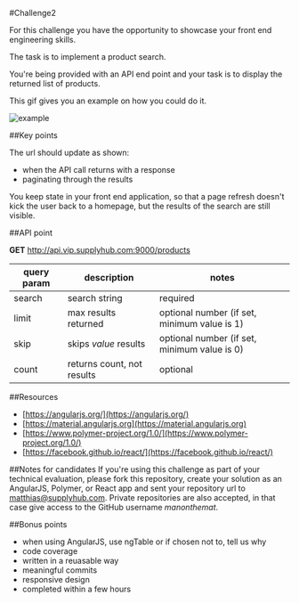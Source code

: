 #Challenge2

For this challenge you have the opportunity to showcase your front end engineering skills.

The task is to implement a product search.

You're being provided with an API end point and your task is to display the returned list of products.

This gif gives you an example on how you could do it.

![example](https://cloud.githubusercontent.com/assets/5065940/10415123/5757785a-6fa0-11e5-991f-f8e76fc2e077.gif)

##Key points

The url should update as shown:

- when the API call returns with a response
- paginating through the results

You keep state in your front end application, so that a page refresh doesn't kick the user back to a homepage, but the results of the search are still visible.


##API point

**GET** http://api.vip.supplyhub.com:9000/products

|query param|description               |notes                                       |
|-----------|--------------------------|--------------------------------------------|
|search     |search string             |required                                    |
|limit      |max results returned      |optional number (if set, minimum value is 1)|
|skip       |skips *value* results     |optional number (if set, minimum value is 0)|
|count      |returns count, not results|optional                                    |

##Resources
- [https://angularjs.org/](https://angularjs.org/)
- [https://material.angularjs.org](https://material.angularjs.org)
- [https://www.polymer-project.org/1.0/](https://www.polymer-project.org/1.0/)
- [https://facebook.github.io/react/](https://facebook.github.io/react/)


##Notes for candidates
If you're using this challenge as part of your technical evaluation, please fork this repository, create your solution as an AngularJS, Polymer, or React app and sent your repository url to matthias@supplyhub.com. Private repositories are also accepted, in that case give access to the GitHub username *manonthemat*.

##Bonus points

- when using AngularJS, use ngTable or if chosen not to, tell us why
- code coverage
- written in a reuasable way
- meaningful commits
- responsive design
- completed within a few hours
